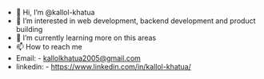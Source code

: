 - 👋 Hi, I’m @kallol-khatua
- 👀 I’m interested in web development, backend development and product building
- 🌱 I’m currently learning more on this areas
- 📫 How to reach me
- Email: - kallolkhatua2005@gmail.com
- linkedin: - https://www.linkedin.com/in/kallol-khatua/
